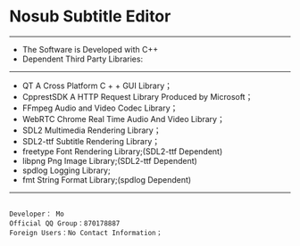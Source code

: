 # Nosub Subtitle Editor

---
- The Software is Developed with C++
- Dependent Third Party Libraries:
---

- QT 		      A Cross Platform C + + GUI Library；
- CpprestSDK 	  A HTTP Request Library Produced by Microsoft；
- FFmpeg          Audio and Video Codec Library；
- WebRTC          Chrome Real Time Audio And Video Library；
- SDL2            Multimedia Rendering Library；
- SDL2-ttf        Subtitle Rendering Library；
- freetype        Font Rendering Library;(SDL2-ttf Dependent)
- libpng          Png Image Library;(SDL2-ttf Dependent)
- spdlog          Logging Library;
- fmt             String Format Library;(spdlog Dependent)

---

```

Developer： Mo
Official QQ Group：870178887
Foreign Users：No Contact Information；

```
